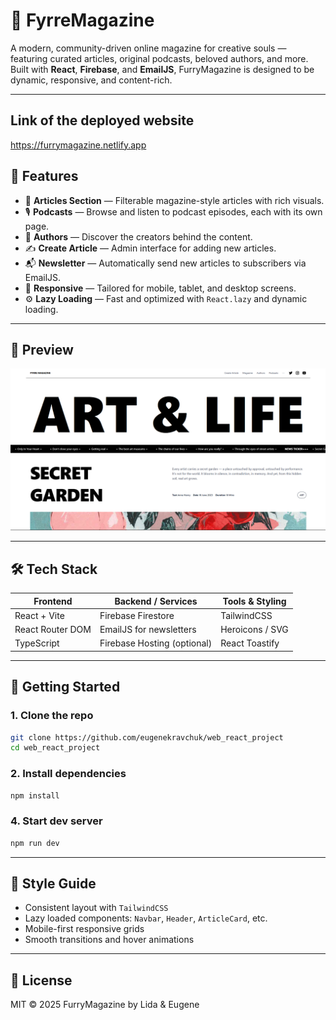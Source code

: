 # 🐾 FyrreMagazine

A modern, community-driven online magazine for creative souls — featuring curated articles, original podcasts, beloved authors, and more. Built with **React**, **Firebase**, and **EmailJS**, FurryMagazine is designed to be dynamic, responsive, and content-rich.

---

## Link of the deployed website

https://furrymagazine.netlify.app

## 🌟 Features

- 📰 **Articles Section** — Filterable magazine-style articles with rich visuals.
- 🎙️ **Podcasts** — Browse and listen to podcast episodes, each with its own page.
- 👤 **Authors** — Discover the creators behind the content.
- ✍️ **Create Article** — Admin interface for adding new articles.
- 📬 **Newsletter** — Automatically send new articles to subscribers via EmailJS.
- 📱 **Responsive** — Tailored for mobile, tablet, and desktop screens.
- ⚙️ **Lazy Loading** — Fast and optimized with `React.lazy` and dynamic loading.

---

## 📸 Preview

![Screenshot](src/assets/screenshot.png)

---

## 🛠️ Tech Stack

| Frontend         | Backend / Services          | Tools & Styling |
| ---------------- | --------------------------- | --------------- |
| React + Vite     | Firebase Firestore          | TailwindCSS     |
| React Router DOM | EmailJS for newsletters     | Heroicons / SVG |
| TypeScript       | Firebase Hosting (optional) | React Toastify  |

---

## 🚀 Getting Started

### 1. Clone the repo

```bash
git clone https://github.com/eugenekravchuk/web_react_project
cd web_react_project
```

### 2. Install dependencies

```bash
npm install
```

### 4. Start dev server

```bash
npm run dev
```

---

## 💅 Style Guide

- Consistent layout with `TailwindCSS`
- Lazy loaded components: `Navbar`, `Header`, `ArticleCard`, etc.
- Mobile-first responsive grids
- Smooth transitions and hover animations

---

## 📄 License

MIT © 2025 FurryMagazine by Lida & Eugene
